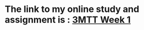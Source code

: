 # The link to my online study and assignment is : [3MTT Week 1](https://www.beautiful.ai/player/-O4rWtVcrJUvS-7d2m05/3MTT-WEEK-1-TASK)